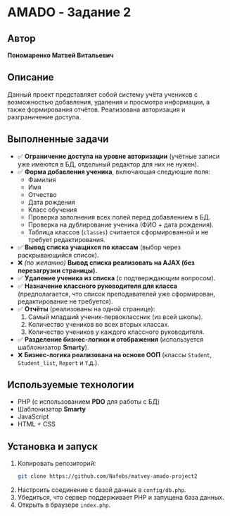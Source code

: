 # AMADO - Задание 2

## Автор
**Пономаренко Матвей Витальевич**

## Описание
Данный проект представляет собой систему учёта учеников с возможностью добавления, удаления и просмотра информации, а также формирования отчётов. Реализована авторизация и разграничение доступа.

## Выполненные задачи
- ✅ **Ограничение доступа на уровне авторизации** (учётные записи уже имеются в БД, отдельный редактор для них не нужен).
- ✅ **Форма добавления ученика**, включающая следующие поля:
  - Фамилия
  - Имя
  - Отчество
  - Дата рождения
  - Класс обучения
  - Проверка заполнения всех полей перед добавлением в БД.
  - Проверка на дублирование ученика (ФИО + дата рождения).
  - Таблица классов (`classes`) считается сформированной и не требует редактирования.
- ✅ **Вывод списка учащихся по классам** (выбор через раскрывающийся список).
- ❌ _(по желанию)_ **Вывод списка реализовать на AJAX (без перезагрузки страницы).**
- ✅ **Удаление ученика из списка** (с подтверждающим вопросом).
- ✅ **Назначение классного руководителя для класса** (предполагается, что список преподавателей уже сформирован, редактирование не требуется).
- ✅ **Отчёты** (реализованы на одной странице):
  1. Самый младший ученик-первоклассник (из всей школы).
  2. Количество учеников во всех вторых классах.
  3. Количество учеников у каждого классного руководителя.
- ✅ **Разделение бизнес-логики и отображения** (используется шаблонизатор **Smarty**).
- ❌ **Бизнес-логика реализована на основе ООП** (классы `Student`, `Student_list`, `Report` и т.д.).

## Используемые технологии
- PHP (с использованием **PDO** для работы с БД)
- Шаблонизатор **Smarty**
- JavaScript
- HTML + CSS

## Установка и запуск
1. Копировать репозиторий:
   ```sh
   git clone https://github.com/Nafebs/matvey-amado-project2
   ```
2. Настроить соединение с базой данных в `config/db.php`.
3. Убедиться, что сервер поддерживает PHP и запущена база данных.
4. Открыть в браузере `index.php`.
